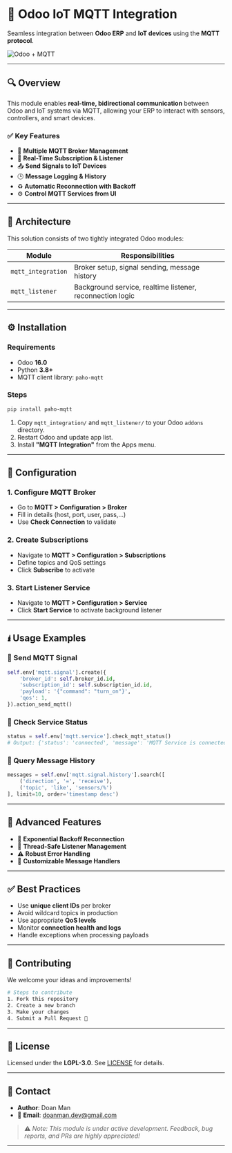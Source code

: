# 🚀 Odoo IoT MQTT Integration

Seamless integration between **Odoo ERP** and **IoT devices** using the **MQTT protocol**.

![Odoo + MQTT](https://plctab.com/wp-content/uploads/2021/08/mqtt.jpg) <!-- Huynh có thể thay bằng ảnh minh họa repo -->

---

## 🔍 Overview

This module enables **real-time, bidirectional communication** between Odoo and IoT systems via MQTT, allowing your ERP to interact with sensors, controllers, and smart devices.

### ✅ Key Features

* 🔌 **Multiple MQTT Broker Management**
* 📡 **Real-Time Subscription & Listener**
* 📤 **Send Signals to IoT Devices**
* 🕒 **Message Logging & History**
* ♻️ **Automatic Reconnection with Backoff**
* ⚙️ **Control MQTT Services from UI**

---

## 🧱 Architecture

This solution consists of two tightly integrated Odoo modules:

| Module             | Responsibilities                                          |
| ------------------ | --------------------------------------------------------- |
| `mqtt_integration` | Broker setup, signal sending, message history             |
| `mqtt_listener`    | Background service, realtime listener, reconnection logic |

---

## ⚙️ Installation

### Requirements

* Odoo **16.0**
* Python **3.8+**
* MQTT client library: `paho-mqtt`

### Steps

```bash
pip install paho-mqtt
```

1. Copy `mqtt_integration/` and `mqtt_listener/` to your Odoo `addons` directory.
2. Restart Odoo and update app list.
3. Install **"MQTT Integration"** from the Apps menu.

---

## 🔧 Configuration

### 1. Configure MQTT Broker

* Go to **MQTT > Configuration > Broker**
* Fill in details (host, port, user, pass,...)
* Use **Check Connection** to validate

### 2. Create Subscriptions

* Navigate to **MQTT > Configuration > Subscriptions**
* Define topics and QoS settings
* Click **Subscribe** to activate

### 3. Start Listener Service

* Navigate to **MQTT > Configuration > Service**
* Click **Start Service** to activate background listener

---

## 🖠️ Usage Examples

### 🔹 Send MQTT Signal

```python
self.env['mqtt.signal'].create({
    'broker_id': self.broker_id.id,
    'subscription_id': self.subscription_id.id,
    'payload': '{"command": "turn_on"}',
    'qos': 1,
}).action_send_mqtt()
```

### 🔹 Check Service Status

```python
status = self.env['mqtt.service'].check_mqtt_status()
# Output: {'status': 'connected', 'message': 'MQTT Service is connected and running'}
```

### 🔹 Query Message History

```python
messages = self.env['mqtt.signal.history'].search([
    ('direction', '=', 'receive'),
    ('topic', 'like', 'sensors/%')
], limit=10, order='timestamp desc')
```

---

## 🧠 Advanced Features

* 🔀 **Exponential Backoff Reconnection**
* 🧵 **Thread-Safe Listener Management**
* ⚠️ **Robust Error Handling**
* 🔄 **Customizable Message Handlers**

---

## ✅ Best Practices

* Use **unique client IDs** per broker
* Avoid wildcard topics in production
* Use appropriate **QoS levels**
* Monitor **connection health and logs**
* Handle exceptions when processing payloads

---

## 🤝 Contributing

We welcome your ideas and improvements!

```bash
# Steps to contribute
1. Fork this repository
2. Create a new branch
3. Make your changes
4. Submit a Pull Request 🚀
```

---

## 📄 License

Licensed under the **LGPL-3.0**. See [LICENSE](./LICENSE) for details.

---

## 🤛 Contact

* **Author**: Doan Man
* 📧 **Email**: [doanman.dev@gmail.com](mailto:doanman.dev@gmail.com)

> ⚠️ *Note: This module is under active development. Feedback, bug reports, and PRs are highly appreciated!*

---
